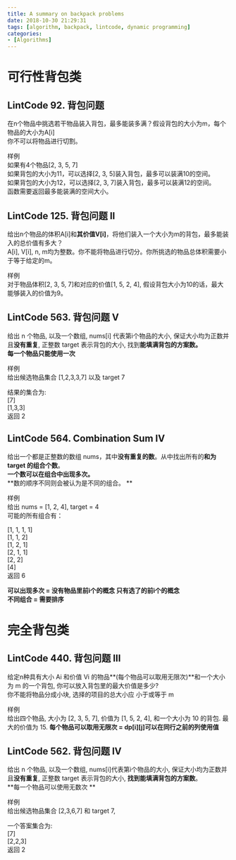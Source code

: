 ```yaml
---
title: A summary on backpack problems
date: 2018-10-30 21:29:31
tags: [algorithm, backpack, lintcode, dynamic programming]
categories:
- [Algorithms]
---
```


# 可行性背包类

## LintCode 92. 背包问题

在n个物品中挑选若干物品装入背包，最多能装多满？假设背包的大小为m，每个物品的大小为A[i]  
你不可以将物品进行切割。  

样例  
如果有4个物品[2, 3, 5, 7]  
如果背包的大小为11，可以选择[2, 3, 5]装入背包，最多可以装满10的空间。  
如果背包的大小为12，可以选择[2, 3, 7]装入背包，最多可以装满12的空间。  
函数需要返回最多能装满的空间大小。

## LintCode 125. 背包问题 II

给出n个物品的体积A[i]和**其价值V[i]**，将他们装入一个大小为m的背包，最多能装入的总价值有多大？  
A[i], V[i], n, m均为整数。你不能将物品进行切分。你所挑选的物品总体积需要小于等于给定的m。  

样例  
对于物品体积[2, 3, 5, 7]和对应的价值[1, 5, 2, 4], 假设背包大小为10的话，最大能够装入的价值为9。  

## LintCode 563. 背包问题 V

给出 n 个物品, 以及一个数组, nums[i] 代表第i个物品的大小, 保证大小均为正数并且**没有重复**, 正整数 target 表示背包的大小, 找到**能填满背包的方案数。  
每一个物品只能使用一次**  

样例  
给出候选物品集合 [1,2,3,3,7] 以及 target 7  

结果的集合为:  
[7]  
[1,3,3]  
返回 2  

## LintCode 564. Combination Sum IV  

给出一个都是正整数的数组 nums，其中**没有重复的数**。从中找出所有的**和为 target 的组合个数**。  
**一个数可以在组合中出现多次。**  
**数的顺序不同则会被认为是不同的组合。  **

样例  
给出 nums = [1, 2, 4], target = 4  
可能的所有组合有：  

[1, 1, 1, 1]  
[1, 1, 2]  
[1, 2, 1]  
[2, 1, 1]  
[2, 2]  
[4]  
返回 6  

**可以出现多次 = 没有物品里前i个的概念 只有选了的前i个的概念  
不同组合 = 需要排序**

# 完全背包类

## LintCode 440. 背包问题 III  

给定n种具有大小 Ai 和价值 Vi 的物品**(每个物品可以取用无限次)**和一个大小为 m 的一个背包, 你可以放入背包里的最大价值是多少?  
你不能将物品分成小块, 选择的项目的总大小应 小于或等于 m

样例  
给出四个物品, 大小为 [2, 3, 5, 7], 价值为 [1, 5, 2, 4], 和一个大小为 10 的背包. 最大的价值为 15.
**每个物品可以取用无限次 = dp[i][j]可以在同行之前的列使用值**

## LintCode 562. 背包问题 IV  

给出 n 个物品, 以及一个数组, nums[i]代表第i个物品的大小, 保证大小均为正数并且**没有重复**, 正整数 target 表示背包的大小, **找到能填满背包的方案数**。  
**每一个物品可以使用无数次 **

样例  
给出候选物品集合 [2,3,6,7] 和 target 7,  

一个答案集合为:  
[7]  
[2,2,3]  
返回 2  
